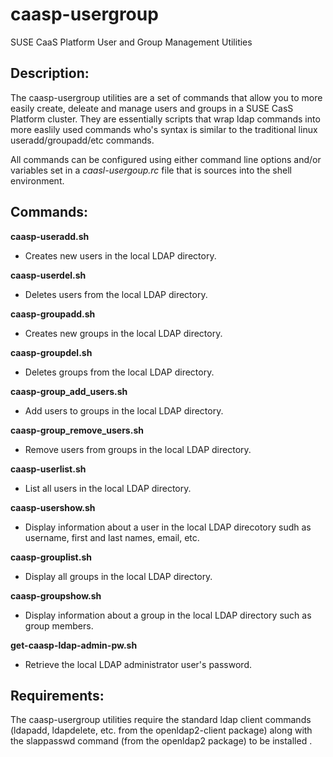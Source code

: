 # caasp-usergroup
SUSE CaaS Platform User and Group Management Utilities

## Description:
The caasp-usergroup utilities are a set of commands that allow you to more easily create, deleate and manage users and groups in a SUSE CasS Platform cluster. They are essentially scripts that wrap ldap commands into more easlily used commands who's syntax is similar to the traditional linux useradd/groupadd/etc commands.

All commands can be configured using either command line options and/or variables set in a _caasl-usergoup.rc_ file that is sources into the shell environment.

## Commands:

**caasp-useradd.sh**

* Creates new users in the local LDAP directory.

**caasp-userdel.sh**

* Deletes users from the local LDAP directory.

**caasp-groupadd.sh**
* Creates new groups in the local LDAP directory.

**caasp-groupdel.sh**
* Deletes groups from the local LDAP directory.

**caasp-group_add_users.sh**
* Add users to groups in the local LDAP directory.

**caasp-group_remove_users.sh**
* Remove users from groups in the local LDAP directory.

**caasp-userlist.sh**
* List all users in the local LDAP directory.

**caasp-usershow.sh**
* Display information about a user in the local LDAP direcotory sudh as username, first and last names, email, etc.

**caasp-grouplist.sh**
* Display all groups in the local LDAP directory.

**caasp-groupshow.sh**
* Display information about a group in the local LDAP directory such as group members.

**get-caasp-ldap-admin-pw.sh**
* Retrieve the local LDAP administrator user's password.


## Requirements:
The caasp-usergroup utilities require the standard ldap client commands (ldapadd, ldapdelete, etc. from the openldap2-client package) along with the slappasswd command (from the openldap2 package) to be installed .
